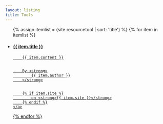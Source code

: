 ```yaml
---
layout: listing
title: Tools
---
```


<ul class="l-resource-list">
{% assign itemlist = (site.resourcetool | sort: 'title') %}
{% for item in itemlist %}
<li class="c-resource">
	<a class="c-resource__link" href="{{ item.link }}">
		<h4 class="c-resource__title">{{ item.title }}</h4>

		{{ item.content }}
	
	
		By <strong>
			{{ item.author }}
		</strong>


		{% if item.site %}
			on <strong>{{ item.site }}</strong>
		{% endif %}
	</a>
</li>
{% endfor %}
</ul>